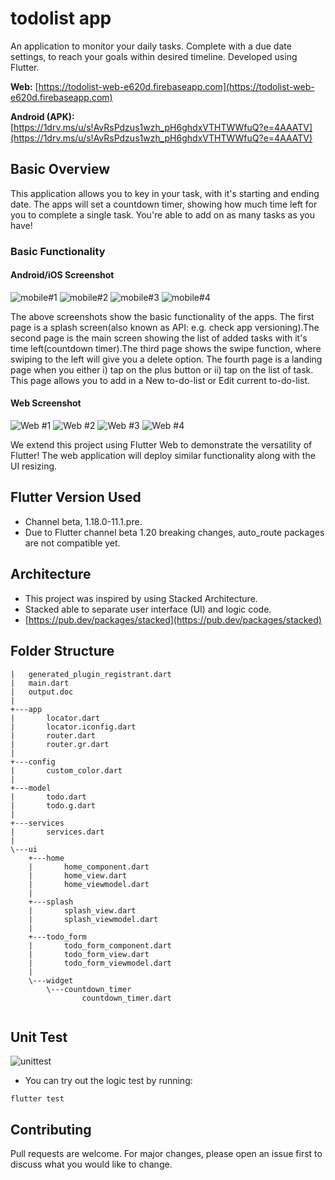 # todolist app

An application to monitor your daily tasks. Complete with a due date settings, to reach your goals within desired timeline. Developed using Flutter.

**Web:** [https://todolist-web-e620d.firebaseapp.com](https://todolist-web-e620d.firebaseapp.com)

**Android (APK):** [https://1drv.ms/u/s!AvRsPdzus1wzh_pH6ghdxVTHTWWfuQ?e=4AAATV](https://1drv.ms/u/s!AvRsPdzus1wzh_pH6ghdxVTHTWWfuQ?e=4AAATV) 



## Basic Overview

This application allows you to key in your task, with it's starting and ending date. The apps will set a countdown timer, showing how much time left for you to complete a single task. You're able to add on as many tasks as you have!

### Basic Functionality

#### Android/iOS Screenshot

![mobile#1](https://i.imgur.com/TfHfHEs.jpg)
![mobile#2](https://i.imgur.com/5EA555F.jpg)
![mobile#3](https://i.imgur.com/oejpW7K.jpg)
![mobile#4](https://i.imgur.com/ZchwAix.jpg)

The above screenshots show the basic functionality of the apps. The first page is a splash screen(also known as API: e.g. check app versioning).The second page is the main screen showing the list of added tasks with it's time left(countdown timer).The third page shows the swipe function, where swiping to the left will give you a delete option. The fourth page is a landing page when you either i) tap on the plus button or ii) tap on the list of task. This page allows you to add in a New to-do-list or Edit current to-do-list.


#### Web Screenshot

![Web #1](https://i.imgur.com/LLjK2am.jpg)
![Web #2](https://i.imgur.com/Dzyg7cY.jpg)
![Web #3](https://i.imgur.com/H8FOOSn.jpg)
![Web #4](https://i.imgur.com/ij0z86i.jpg)

We extend this project using Flutter Web to demonstrate the versatility of Flutter! The web application will deploy similar functionality along with the UI resizing.


## Flutter Version Used

- Channel beta, 1.18.0-11.1.pre.
- Due to Flutter channel beta 1.20 breaking changes, auto_route packages are not compatible yet.

## Architecture

- This project was inspired by using Stacked Architecture.
- Stacked able to separate user interface (UI) and logic code.
- [https://pub.dev/packages/stacked](https://pub.dev/packages/stacked)


## Folder Structure 


```folder structure
|   generated_plugin_registrant.dart
|   main.dart
|   output.doc
|   
+---app
|       locator.dart
|       locator.iconfig.dart
|       router.dart
|       router.gr.dart
|       
+---config
|       custom_color.dart
|       
+---model
|       todo.dart
|       todo.g.dart
|       
+---services
|       services.dart
|       
\---ui
    +---home
    |       home_component.dart
    |       home_view.dart
    |       home_viewmodel.dart
    |       
    +---splash
    |       splash_view.dart
    |       splash_viewmodel.dart
    |       
    +---todo_form
    |       todo_form_component.dart
    |       todo_form_view.dart
    |       todo_form_viewmodel.dart
    |       
    \---widget
        \---countdown_timer
                countdown_timer.dart
                
```

## Unit Test

![unittest](https://i.imgur.com/7H44Yq1.png)

- You can try out the logic test by running:

```
flutter test
```


## Contributing
Pull requests are welcome. For major changes, please open an issue first to discuss what you would like to change.